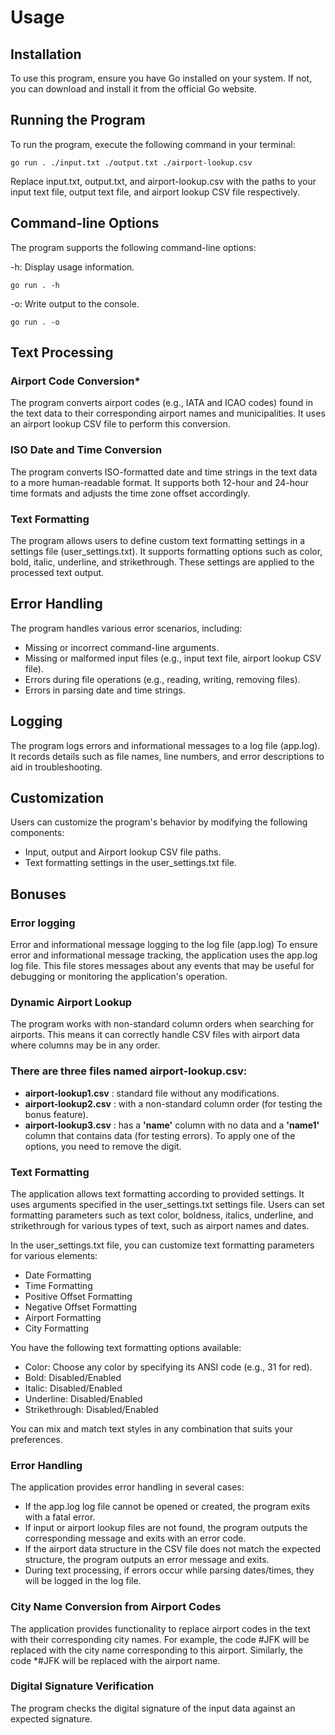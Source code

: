 # Usage

## Installation
To use this program, ensure you have Go installed on your system. If not, 
you can download and install it from the official Go website.


## Running the Program
To run the program, execute the following command in your terminal:

``` 
go run . ./input.txt ./output.txt ./airport-lookup.csv
```
Replace input.txt, output.txt, and airport-lookup.csv with the paths to your input text file, output text file,
 and airport lookup CSV file respectively.

## Command-line Options
The program supports the following command-line options:


-h: Display usage information.
```
go run . -h
```

-o: Write output to the console.
```
go run . -o
```


## Text Processing
### Airport Code Conversion*

The program converts airport codes (e.g., IATA and ICAO codes) found in the text data to their corresponding airport names and municipalities.
 It uses an airport lookup CSV file to perform this conversion.

### ISO Date and Time Conversion

The program converts ISO-formatted date and time strings in the text data to a more human-readable format.
 It supports both 12-hour and 24-hour time formats and adjusts the time zone offset accordingly.

### Text Formatting

The program allows users to define custom text formatting settings in a settings file (user_settings.txt). 
It supports formatting options such as color, bold, italic, underline, and strikethrough.
 These settings are applied to the processed text output.


## Error Handling

The program handles various error scenarios, including:

- Missing or incorrect command-line arguments.
- Missing or malformed input files (e.g., input text file, airport lookup CSV file).
- Errors during file operations (e.g., reading, writing, removing files).
- Errors in parsing date and time strings.


## Logging

The program logs errors and informational messages to a log file (app.log). 
It records details such as file names, line numbers, and error descriptions to aid in troubleshooting.


## Customization

Users can customize the program's behavior by modifying the following components:

- Input, output and Airport lookup CSV file paths.
- Text formatting settings in the user_settings.txt file.


## Bonuses

### Error logging

Error and informational message logging to the log file (app.log)
To ensure error and informational message tracking, the application uses the app.log log file. 
This file stores messages about any events that may be useful for debugging or monitoring the application's operation.

### Dynamic Airport Lookup

The program works with non-standard column orders when searching for airports.
 This means it can correctly handle CSV files with airport data where columns may be in any order.
 
### There are three files named airport-lookup.csv:

- **airport-lookup1.csv** :  standard file without any modifications.
- **airport-lookup2.csv** : with a non-standard column order (for testing the bonus feature).
- **airport-lookup3.csv** : has a **'name'** column with no data and a **'name1'** column that contains data (for testing errors).
To apply one of the options, you need to remove the digit.

### Text Formatting

The application allows text formatting according to provided settings. 
It uses arguments specified in the user_settings.txt settings file. 
Users can set formatting parameters such as text color, boldness, italics, underline,
 and strikethrough for various types of text, such as airport names and dates.

In the user_settings.txt file, you can customize text formatting parameters for various elements:

- Date Formatting
- Time Formatting
- Positive Offset Formatting
- Negative Offset Formatting
- Airport Formatting
- City Formatting

You have the following text formatting options available:

- Color: Choose any color by specifying its ANSI code (e.g., 31 for red).
- Bold: Disabled/Enabled
- Italic: Disabled/Enabled
- Underline: Disabled/Enabled
- Strikethrough: Disabled/Enabled
 
You can mix and match text styles in any combination that suits your preferences.



### Error Handling

The application provides error handling in several cases:

- If the app.log log file cannot be opened or created, the program exits with a fatal error.
- If input or airport lookup files are not found, the program outputs the corresponding message and exits with an error code.
- If the airport data structure in the CSV file does not match the expected structure, the program outputs an error message and exits.
- During text processing, if errors occur while parsing dates/times, they will be logged in the log file.

### City Name Conversion from Airport Codes
The application provides functionality to replace airport codes in the text with their corresponding city names.
 For example, the code #JFK will be replaced with the city name corresponding to this airport. Similarly, 
the code *#JFK will be replaced with the airport name.

### Digital Signature Verification
The program checks the digital signature of the input data against an expected signature.
